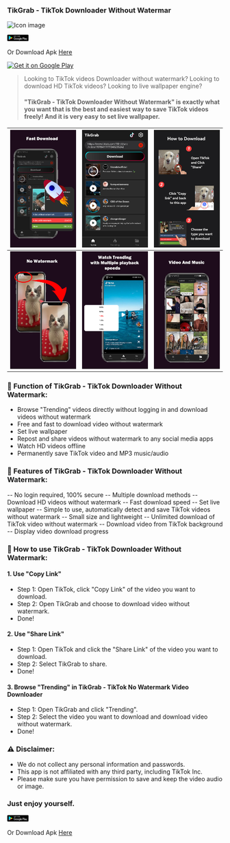### TikGrab - TikTok Downloader Without Watermar




![Icon image](https://play-lh.googleusercontent.com/JUdKHis3CzZ8Uv3giFc6gaNYoWUiNdJ4OMxkrdWq5_m30Hn8PS3ZxKwUzVmEiDj2L3Q=s56-rw)



<div align=start><a href='https://play.google.com/store/apps/details?id=com.tiktok.downloader.watermark.remover&referrer=utm_source%3DByteSpaceWeb'><img src="https://github.com/FingerLeap/TikTokDowmloader/blob/main/assert_image/google_play.svg" alt='Get it on Google Play' width="10%" height="10%" /></a></div>  

Or Download Apk [Here](https://github.com/FingerLeap/TikTokDowmloader/releases)

<a href='https://play.google.com/store/apps/details?id=com.tiktok.downloader.watermark.remover&referrer=utm_source%3DByteSpaceWeb'><img src="https://github.com/FingerLeap/TikTokDowmloader/blob/main/assert_image/TikGrab/\1.jpg" alt='Get it on Google Play'/></a>

> Looking to TikTok videos Downloader without watermark?
> Looking to download HD TikTok videos?
> Looking to live wallpaper engine?
>
> #### "TikGrab - TikTok Downloader Without Watermark" is exactly what you want that is the best and easiest way to save TikTok videos freely! And it is very easy to set live wallpaper.



| <a href='https://play.google.com/store/apps/details?id=com.tiktok.downloader.watermark.remover&referrer=utm_source%3DByteSpaceWeb'><img src='https://github.com/FingerLeap/TikTokDowmloader/blob/main/assert_image/TikGrab/2.jpg' alt='Get it on Google Play'/></a> | <a href='https://play.google.com/store/apps/details?id=com.tiktok.downloader.watermark.remover&referrer=utm_source%3DByteSpaceWeb'><img src='https://github.com/FingerLeap/TikTokDowmloader/blob/main/assert_image/TikGrab/3.jpg' alt='Get it on Google Play'/></a> | <a href='https://play.google.com/store/apps/details?id=com.tiktok.downloader.watermark.remover&referrer=utm_source%3DByteSpaceWeb'><img src='https://github.com/FingerLeap/TikTokDowmloader/blob/main/assert_image/TikGrab/4.jpg' alt='Get it on Google Play'/></a> |
| ------------------------------------------------------------ | ------------------------------------------------------------ | ------------------------------------------------------------ |
| <a href='https://play.google.com/store/apps/details?id=com.tiktok.downloader.watermark.remover&referrer=utm_source%3DByteSpaceWeb'><img src='https://github.com/FingerLeap/TikTokDowmloader/blob/main/assert_image/TikGrab/5.jpg' alt='Get it on Google Play'/></a> | <a href='https://play.google.com/store/apps/details?id=com.tiktok.downloader.watermark.remover&referrer=utm_source%3DByteSpaceWeb'><img src='https://github.com/FingerLeap/TikTokDowmloader/blob/main/assert_image/TikGrab/6.jpg' alt='Get it on Google Play'/></a> | <a href='https://play.google.com/store/apps/details?id=com.tiktok.downloader.watermark.remover&referrer=utm_source%3DByteSpaceWeb'><img src='https://github.com/FingerLeap/TikTokDowmloader/blob/main/assert_image/TikGrab/7.jpg' alt='Get it on Google Play'/></a> |



### 🥇 Function of TikGrab - TikTok Downloader Without Watermark:

- Browse "Trending" videos directly without logging in and download videos without watermark
- Free and fast to download video without watermark
- Set live wallpaper
- Repost and share videos without watermark to any social media apps
- Watch HD videos offline
- Permanently save TikTok video and MP3 music/audio

### 🥇 Features of TikGrab - TikTok Downloader Without Watermark:

-- No login required, 100% secure
-- Multiple download methods
-- Download HD videos without watermark
-- Fast download speed
-- Set live wallpaper
-- Simple to use, automatically detect and save TikTok videos without watermark
-- Small size and lightweight
-- Unlimited download of TikTok video without watermark
-- Download video from TikTok background
-- Display video download progress

### 🥇 How to use TikGrab - TikTok Downloader Without Watermark:

#### 1. Use "Copy Link"

- Step 1: Open TikTok, click "Copy Link" of the video you want to download.
- Step 2: Open TikGrab and choose to download video without watermark.
- Done!

#### 2. Use "Share Link"

- Step 1: Open TikTok and click the "Share Link" of the video you want to download.
- Step 2: Select TikGrab to share.
- Done!

#### 3. Browse "Trending" in TikGrab - TikTok No Watermark Video Downloader

- Step 1: Open TikGrab and click "Trending".
- Step 2: Select the video you want to download and download video without watermark.
- Done!

### ⚠ Disclaimer:

- We do not collect any personal information and passwords.
- This app is not affiliated with any third party, including TikTok Inc.
- Please make sure you have permission to save and keep the video audio or image.

### Just enjoy yourself.

<div align=start>
<a href='https://play.google.com/store/apps/details?id=com.tiktok.downloader.watermark.remover&referrer=utm_source%3DByteSpaceWeb'><img src="https://github.com/FingerLeap/TikTokDowmloader/blob/main/assert_image/google_play.svg" alt='Get it on Google Play' width="10%" height="10%" /></a>
</div>



Or Download Apk [Here](https://github.com/FingerLeap/TikTokDowmloader/releases)